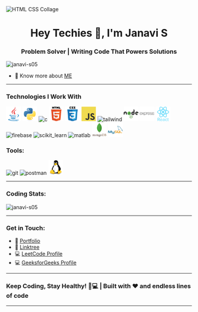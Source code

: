 <img src="https://img.freepik.com/free-photo/html-css-collage-concept_23-2150061955.jpg" style="width: 100%; height: 250px; object-fit: cover;" alt="HTML CSS Collage">
<h1 align="center">Hey Techies 👋, I'm Janavi S</h1>
<h3 align="center">Problem Solver | Writing Code That Powers Solutions</h3>

<p align="left"> <img src="https://komarev.com/ghpvc/?username=janavi-s05&label=Profile%20views&color=0e75b6&style=flat" alt="janavi-s05" /> </p>

- 📄 Know more about [ME](https://www.overleaf.com/project/666d75d75690e10735768e29)

---

<h3 align="left">Technologies I Work With</h3>
<p align="left">
  <img src="https://raw.githubusercontent.com/devicons/devicon/master/icons/java/java-original.svg" alt="java" width="40" height="40"/>
  <img src="https://raw.githubusercontent.com/devicons/devicon/master/icons/python/python-original.svg" alt="python" width="40" height="40"/>
  <img src="https://raw.githubusercontent.com/devicons/devicon/master/icons/python/c-original.svg" alt="c" width="40" height="40"/>
  <img src="https://raw.githubusercontent.com/devicons/devicon/master/icons/html5/html5-original-wordmark.svg" alt="html5" width="40" height="40"/> 
  <img src="https://raw.githubusercontent.com/devicons/devicon/master/icons/css3/css3-original-wordmark.svg" alt="css3" width="40" height="40"/> 
  <img src="https://raw.githubusercontent.com/devicons/devicon/master/icons/javascript/javascript-original.svg" alt="javascript" width="40" height="40"/> 
  <img src="https://www.vectorlogo.zone/logos/tailwindcss/tailwindcss-icon.svg" alt="tailwind" width="40" height="40"/> 
    <img src="https://raw.githubusercontent.com/devicons/devicon/master/icons/nodejs/nodejs-original-wordmark.svg" alt="nodejs" width="40" height="40"/> 
    <img src="https://raw.githubusercontent.com/devicons/devicon/master/icons/express/express-original-wordmark.svg" alt="express" width="40" height="40"/> 
    <img src="https://raw.githubusercontent.com/devicons/devicon/master/icons/react/react-original-wordmark.svg" alt="react" width="40" height="40"/> 
    <img src="https://www.vectorlogo.zone/logos/firebase/firebase-icon.svg" alt="firebase" width="40" height="40"/> 
  <img src="https://upload.wikimedia.org/wikipedia/commons/0/05/Scikit_learn_logo_small.svg" alt="scikit_learn" width="40" height="40"/> 
    <img src="https://upload.wikimedia.org/wikipedia/commons/2/21/Matlab_Logo.png" alt="matlab" width="40" height="40"/> 
    <img src="https://raw.githubusercontent.com/devicons/devicon/master/icons/mongodb/mongodb-original-wordmark.svg" alt="mongodb" width="40" height="40"/> 
    <img src="https://raw.githubusercontent.com/devicons/devicon/master/icons/mysql/mysql-original-wordmark.svg" alt="mysql" width="40" height="40"/> 

### Tools:
<p align="left">
    <img src="https://www.vectorlogo.zone/logos/git-scm/git-scm-icon.svg" alt="git" width="40" height="40"/> 
    <img src="https://www.vectorlogo.zone/logos/getpostman/getpostman-icon.svg" alt="postman" width="40" height="40"/> 
    <img src="https://raw.githubusercontent.com/devicons/devicon/master/icons/linux/linux-original.svg" alt="linux" width="40" height="40"/> 
</p>


---

### Coding Stats:
<img align="center" src="https://leetcode.com/u/janavisivakumar05/?user=janavi-s05&" alt="janavi-s05" />

---

### Get in Touch:
- 📍 [Portfolio](https://your-portfolio-link.com)
- 🔗 [Linktree](https://linktr.ee/janavi_s)
- 💻 [LeetCode Profile](https://leetcode.com/u/janavisivakumar05/)
- 💻 [GeeksforGeeks Profile](https://www.geeksforgeeks.org/user/janavisivakumar05/)

---

### Keep Coding, Stay Healthy! 💚💻 | Built with ❤ and endless lines of code


---
